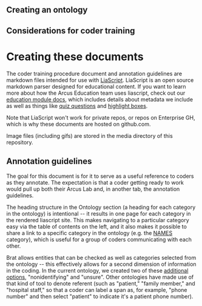 ## Creating an ontology


## Considerations for coder training


# Creating these documents

The coder training procedure document and annotation guidelines are markdown files intended for use with [LiaScript](https://liascript.github.io/). 
LiaScript is an open source markdown parser designed for educational content. 
If you want to learn more about how the Arcus Education team uses liascript, check out our [education module docs](https://liascript.github.io/course/?https://raw.githubusercontent.com/arcus/education_modules/main/docs.md#1), which includes details about metadata we include as well as things like [quiz questions](https://liascript.github.io/course/?https://raw.githubusercontent.com/arcus/education_modules/main/docs.md#quizzes-automatically-graded-questions) and [highlight boxes](https://liascript.github.io/course/?https://raw.githubusercontent.com/arcus/education_modules/main/docs.md#including-highlight-boxes).

Note that LiaScript won't work for private repos, or repos on Enterprise GH, which is why these documents are hosted on github.com.

Image files (including gifs) are stored in the media directory of this repository. 

## Annotation guidelines

The goal for this document is for it to serve as a useful reference to coders as they annotate. 
The expectation is that a coder getting ready to work would pull up both their Arcus Lab and, in another tab, the annotation guidelines. 

The heading structure in the Ontology section (a heading for each category in the ontology) is intentional -- it results in one page for each category in the rendered liascript site. 
This makes navigating to a particular category easy via the table of contents on the left, and it also makes it possible to share a link to a specific category in the ontology (e.g. the [NAMES](https://liascript.github.io/course/?https://raw.githubusercontent.com/arcus/note_deidentification/main/annotation_guidelines.md#names) category), which is useful for a group of coders communicating with each other. 

Brat allows entities that can be checked as well as categories selected from the ontology -- this effectively allows for a second dimension of information in the coding. 
In the current ontology, we created two of these [additional options](https://liascript.github.io/course/?https://raw.githubusercontent.com/arcus/note_deidentification/main/annotation_guidelines.md#additional-options), "nonidentifying" and "unsure". 
Other ontologies have made use of that kind of tool to denote referent (such as "patient," "family member," and "hospital staff," so that a coder can label a span as, for example, "phone number" and then select "patient" to indicate it's a patient phone number).
